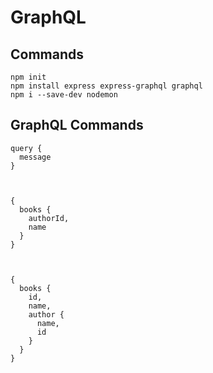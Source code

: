 # GraphQL


## Commands
```
npm init
npm install express express-graphql graphql
npm i --save-dev nodemon
```


## GraphQL Commands
```
query {
  message
}



{
  books {
    authorId,
    name
  }
}



{
  books {
    id,
    name,
    author {
      name,
      id
    }
  }
}
```
